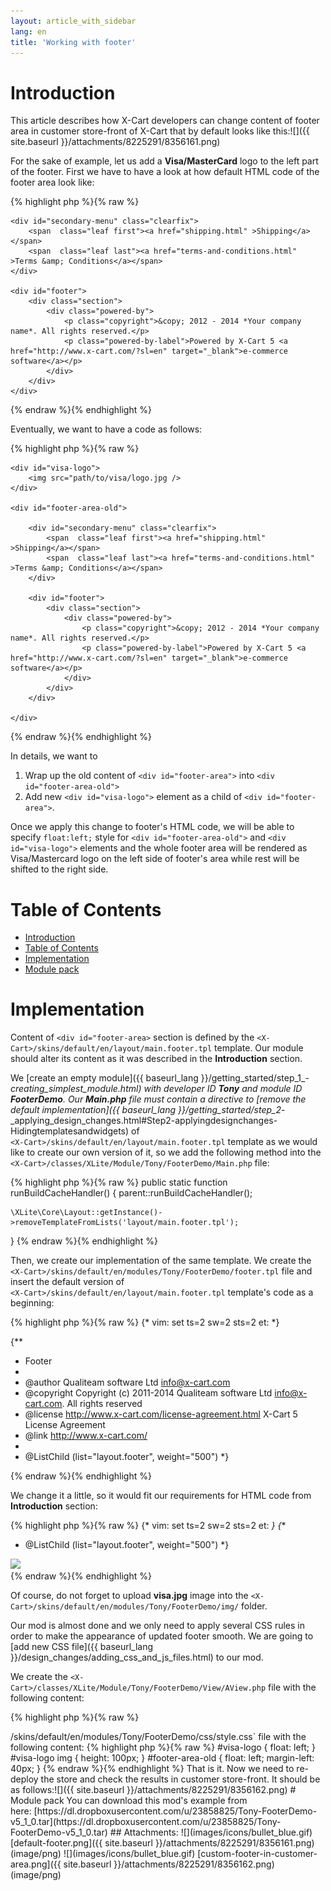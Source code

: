 ```yaml
---
layout: article_with_sidebar
lang: en
title: 'Working with footer'
---
```

# Introduction

This article describes how X-Cart developers can change content of footer area in customer store-front of X-Cart that by default looks like this:![]({{ site.baseurl }}/attachments/8225291/8356161.png)

For the sake of example, let us add a **Visa/MasterCard** logo to the left part of the footer. First we have to have a look at how default HTML code of the footer area look like:

{% highlight php %}{% raw %}
<div id="footer-area">

	<div id="secondary-menu" class="clearfix">
		<span  class="leaf first"><a href="shipping.html" >Shipping</a></span>
		<span  class="leaf last"><a href="terms-and-conditions.html" >Terms &amp; Conditions</a></span>
	</div>

	<div id="footer">
		<div class="section">
			<div class="powered-by">
				<p class="copyright">&copy; 2012 - 2014 *Your company name*. All rights reserved.</p>
				<p class="powered-by-label">Powered by X-Cart 5 <a href="http://www.x-cart.com/?sl=en" target="_blank">e-commerce software</a></p>
			</div>
		</div>
	</div>

</div>
{% endraw %}{% endhighlight %}

Eventually, we want to have a code as follows:

{% highlight php %}{% raw %}
<div id="footer-area">

	<div id="visa-logo">
		<img src="path/to/visa/logo.jpg />
	</div>

	<div id="footer-area-old">

		<div id="secondary-menu" class="clearfix">
			<span  class="leaf first"><a href="shipping.html" >Shipping</a></span>
			<span  class="leaf last"><a href="terms-and-conditions.html" >Terms &amp; Conditions</a></span>
		</div>

		<div id="footer">
			<div class="section">
				<div class="powered-by">
					<p class="copyright">&copy; 2012 - 2014 *Your company name*. All rights reserved.</p>
					<p class="powered-by-label">Powered by X-Cart 5 <a href="http://www.x-cart.com/?sl=en" target="_blank">e-commerce software</a></p>
				</div>
			</div>
		</div>

	</div>

</div>
{% endraw %}{% endhighlight %}

In details, we want to 

1.  Wrap up the old content of `<div id="footer-area">` into `<div id="footer-area-old">`
2.  Add new `<div id="visa-logo">` element as a child of `<div id="footer-area">`. 

Once we apply this change to footer's HTML code, we will be able to specify `float:left;` style for `<div id="footer-area-old">` and `<div id="visa-logo">` elements and the whole footer area will be rendered as Visa/Mastercard logo on the left side of footer's area while rest will be shifted to the right side.

# Table of Contents

*   [Introduction](#introduction)
*   [Table of Contents](#table-of-contents)
*   [Implementation](#implementation)
*   [Module pack](#module-pack)

# Implementation

Content of `<div id="footer-area>` section is defined by the `<X-Cart>/skins/default/en/layout/main.footer.tpl` template. Our module should alter its content as it was described in the **Introduction** section.

We [create an empty module]({{ baseurl_lang }}/getting_started/step_1_-_creating_simplest_module.html) with developer ID **Tony** and module ID **FooterDemo**. Our **Main.php** file must contain a directive to [remove the default implementation]({{ baseurl_lang }}/getting_started/step_2_-_applying_design_changes.html#Step2-applyingdesignchanges-Hidingtemplatesandwidgets) of   
`<X-Cart>/skins/default/en/layout/main.footer.tpl` template as we would like to create our own version of it, so we add the following method into the  
`<X-Cart>/classes/XLite/Module/Tony/FooterDemo/Main.php` file: 

{% highlight php %}{% raw %}
public static function runBuildCacheHandler()
{
    parent::runBuildCacheHandler();

    \XLite\Core\Layout::getInstance()->removeTemplateFromLists('layout/main.footer.tpl');
}
{% endraw %}{% endhighlight %}

Then, we create our implementation of the same template. We create the `<X-Cart>/skins/default/en/modules/Tony/FooterDemo/footer.tpl` file and insert the default version of   
`<X-Cart>/skins/default/en/layout/main.footer.tpl` template's code as a beginning: 

{% highlight php %}{% raw %}
{* vim: set ts=2 sw=2 sts=2 et: *}

{**
 * Footer
 *
 * @author    Qualiteam software Ltd <info@x-cart.com>
 * @copyright Copyright (c) 2011-2014 Qualiteam software Ltd <info@x-cart.com>. All rights reserved
 * @license   http://www.x-cart.com/license-agreement.html X-Cart 5 License Agreement
 * @link      http://www.x-cart.com/
 *
 * @ListChild (list="layout.footer", weight="500")
 *}

<div id="footer-area">
<list name="layout.main.footer">
</div>
{% endraw %}{% endhighlight %}

We change it a little, so it would fit our requirements for HTML code from **Introduction** section: 

{% highlight php %}{% raw %}
{* vim: set ts=2 sw=2 sts=2 et: *}
{**
 * @ListChild (list="layout.footer", weight="500")
 *}
<div id="footer-area">
	<div id="visa-logo">
		<img src="skins/default/en/modules/Tony/FooterDemo/img/visa.jpg" />
	</div>
	<div id="footer-area-old">
		<list name="layout.main.footer">
	</div>
</div>
{% endraw %}{% endhighlight %}

Of course, do not forget to upload **visa.jpg** image into the `<X-Cart>/skins/default/en/modules/Tony/FooterDemo/img/` folder.

Our mod is almost done and we only need to apply several CSS rules in order to make the appearance of updated footer smooth. We are going to [add new CSS file]({{ baseurl_lang }}/design_changes/adding_css_and_js_files.html) to our mod.

We create the `<X-Cart>/classes/XLite/Module/Tony/FooterDemo/View/AView.php` file with the following content: 

{% highlight php %}{% raw %}
<?php
// vim: set ts=4 sw=4 sts=4 et:

namespace XLite\Module\Tony\FooterDemo\View;

abstract class AView extends \XLite\View\AView implements \XLite\Base\IDecorator
{
	public function getCSSFiles()
    {
        $list = parent::getCSSFiles();

        $list[] = 'modules/Tony/FooterDemo/css/style.css';

        return $list;
    }
}
{% endraw %}{% endhighlight %}

In addition to that, we have to create aforementioned CSS file and we create the `<X-Cart>/skins/default/en/modules/Tony/FooterDemo/css/style.css` file with the following content:

{% highlight php %}{% raw %}
#visa-logo {
	float: left;
}
#visa-logo img {
	height: 100px;
}
#footer-area-old {
	float: left;
	margin-left: 40px;
}
{% endraw %}{% endhighlight %}

That is it. Now we need to re-deploy the store and check the results in customer store-front. It should be as follows:![]({{ site.baseurl }}/attachments/8225291/8356162.png)

# Module pack

You can download this mod's example from here: [https://dl.dropboxusercontent.com/u/23858825/Tony-FooterDemo-v5_1_0.tar](https://dl.dropboxusercontent.com/u/23858825/Tony-FooterDemo-v5_1_0.tar)

## Attachments:

![](images/icons/bullet_blue.gif) [default-footer.png]({{ site.baseurl }}/attachments/8225291/8356161.png) (image/png)  
![](images/icons/bullet_blue.gif) [custom-footer-in-customer-area.png]({{ site.baseurl }}/attachments/8225291/8356162.png) (image/png)